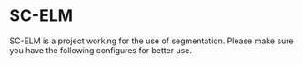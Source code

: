# SC-ELM
SC-ELM is a project working for the use of segmentation.
Please make sure you have the following configures for better use.

